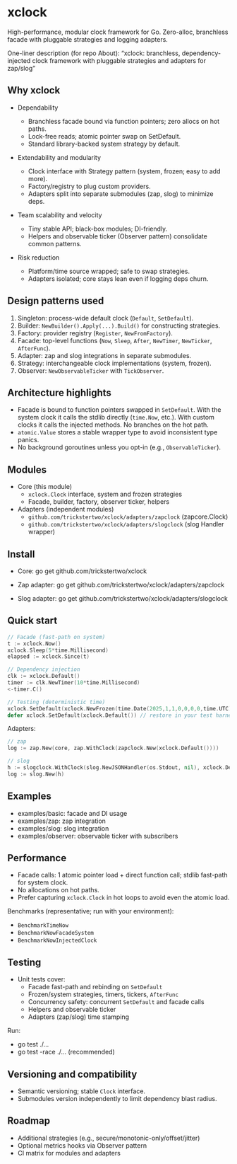 # xclock

High-performance, modular clock framework for Go. Zero-alloc, branchless facade with pluggable strategies and logging adapters.

One-liner description (for repo About):
“xclock: branchless, dependency-injected clock framework with pluggable strategies and adapters for zap/slog”

## Why xclock

- Dependability
    - Branchless facade bound via function pointers; zero allocs on hot paths.
    - Lock-free reads; atomic pointer swap on SetDefault.
    - Standard library-backed system strategy by default.

- Extendability and modularity
    - Clock interface with Strategy pattern (system, frozen; easy to add more).
    - Factory/registry to plug custom providers.
    - Adapters split into separate submodules (zap, slog) to minimize deps.

- Team scalability and velocity
    - Tiny stable API; black-box modules; DI-friendly.
    - Helpers and observable ticker (Observer pattern) consolidate common patterns.

- Risk reduction
    - Platform/time source wrapped; safe to swap strategies.
    - Adapters isolated; core stays lean even if logging deps churn.

## Design patterns used

1. Singleton: process-wide default clock (`Default`, `SetDefault`).
2. Builder: `NewBuilder().Apply(...).Build()` for constructing strategies.
3. Factory: provider registry (`Register`, `NewFromFactory`).
4. Facade: top-level functions (`Now`, `Sleep`, `After`, `NewTimer`, `NewTicker`, `AfterFunc`).
5. Adapter: zap and slog integrations in separate submodules.
6. Strategy: interchangeable clock implementations (system, frozen).
7. Observer: `NewObservableTicker` with `TickObserver`.

## Architecture highlights

- Facade is bound to function pointers swapped in `SetDefault`. With the system clock it calls the stdlib directly (`time.Now`, etc.). With custom clocks it calls the injected methods. No branches on the hot path.
- `atomic.Value` stores a stable wrapper type to avoid inconsistent type panics.
- No background goroutines unless you opt-in (e.g., `ObservableTicker`).

## Modules

- Core (this module)
    - `xclock.Clock` interface, system and frozen strategies
    - Facade, builder, factory, observer ticker, helpers
- Adapters (independent modules)
    - `github.com/trickstertwo/xclock/adapters/zapclock` (zapcore.Clock)
    - `github.com/trickstertwo/xclock/adapters/slogclock` (slog Handler wrapper)

## Install

- Core:
  go get github.com/trickstertwo/xclock

- Zap adapter:
  go get github.com/trickstertwo/xclock/adapters/zapclock

- Slog adapter:
  go get github.com/trickstertwo/xclock/adapters/slogclock

## Quick start

```go
// Facade (fast-path on system)
t := xclock.Now()
xclock.Sleep(5*time.Millisecond)
elapsed := xclock.Since(t)

// Dependency injection
clk := xclock.Default()
timer := clk.NewTimer(10*time.Millisecond)
<-timer.C()

// Testing (deterministic time)
xclock.SetDefault(xclock.NewFrozen(time.Date(2025,1,1,0,0,0,0,time.UTC)))
defer xclock.SetDefault(xclock.Default()) // restore in your test harness
```

Adapters:

```go
// zap
log := zap.New(core, zap.WithClock(zapclock.New(xclock.Default())))

// slog
h := slogclock.WithClock(slog.NewJSONHandler(os.Stdout, nil), xclock.Default())
log := slog.New(h)
```

## Examples

- examples/basic: facade and DI usage
- examples/zap: zap integration
- examples/slog: slog integration
- examples/observer: observable ticker with subscribers

## Performance

- Facade calls: 1 atomic pointer load + direct function call; stdlib fast-path for system clock.
- No allocations on hot paths.
- Prefer capturing `xclock.Clock` in hot loops to avoid even the atomic load.

Benchmarks (representative; run with your environment):

- `BenchmarkTimeNow`
- `BenchmarkNowFacadeSystem`
- `BenchmarkNowInjectedClock`

## Testing

- Unit tests cover:
    - Facade fast-path and rebinding on `SetDefault`
    - Frozen/system strategies, timers, tickers, `AfterFunc`
    - Concurrency safety: concurrent `SetDefault` and facade calls
    - Helpers and observable ticker
    - Adapters (zap/slog) time stamping

Run:

- go test ./...
- go test -race ./... (recommended)

## Versioning and compatibility

- Semantic versioning; stable `Clock` interface.
- Submodules version independently to limit dependency blast radius.

## Roadmap

- Additional strategies (e.g., secure/monotonic-only/offset/jitter)
- Optional metrics hooks via Observer pattern
- CI matrix for modules and adapters
